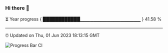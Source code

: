 ### Hi there 👋

⏳ Year progress { ████████████▁▁▁▁▁▁▁▁▁▁▁▁▁▁▁▁▁▁ } 41.58 %

---

⏰ Updated on Thu, 01 Jun 2023 18:13:15 GMT

![Progress Bar CI](https://github.com/liununu/liununu/workflows/Progress%20Bar%20CI/badge.svg)
